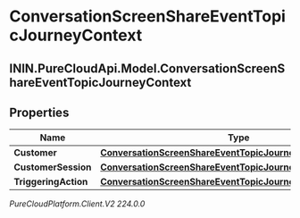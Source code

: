 # ConversationScreenShareEventTopicJourneyContext

## ININ.PureCloudApi.Model.ConversationScreenShareEventTopicJourneyContext

## Properties

|Name | Type | Description | Notes|
|------------ | ------------- | ------------- | -------------|
| **Customer** | [**ConversationScreenShareEventTopicJourneyCustomer**](ConversationScreenShareEventTopicJourneyCustomer) |  | [optional] |
| **CustomerSession** | [**ConversationScreenShareEventTopicJourneyCustomerSession**](ConversationScreenShareEventTopicJourneyCustomerSession) |  | [optional] |
| **TriggeringAction** | [**ConversationScreenShareEventTopicJourneyAction**](ConversationScreenShareEventTopicJourneyAction) |  | [optional] |



_PureCloudPlatform.Client.V2 224.0.0_
